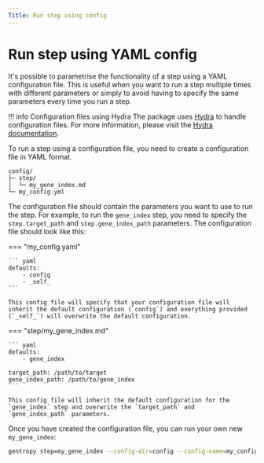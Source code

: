 ```yaml
---
Title: Run step using config
---
```


# Run step using YAML config

It's possible to parametrise the functionality of a step using a YAML configuration file. This is useful when you want to run a step multiple times with different parameters or simply to avoid having to specify the same parameters every time you run a step.

!!! info Configuration files using Hydra
The package uses [Hydra](https://hydra.cc) to handle configuration files. For more information, please visit the [Hydra documentation](https://hydra.cc/docs/intro/).

To run a step using a configuration file, you need to create a configuration file in YAML format.

```{ .sh .no-copy }
config/
├─ step/
│  └─ my_gene_index.md
└─ my_config.yml
```

The configuration file should contain the parameters you want to use to run the step. For example, to run the `gene_index` step, you need to specify the `step.target_path` and `step.gene_index_path` parameters. The configuration file should look like this:

=== "my_config.yaml"

    ``` yaml
    defaults:
        - config
        - _self_
    ```

    This config file will specify that your configuration file will inherit the default configuration (`config`) and everything provided (`_self_`) will overwrite the default configuration.

=== "step/my_gene_index.md"

    ``` yaml
    defaults:
        - gene_index

    target_path: /path/to/target
    gene_index_path: /path/to/gene_index
    ```

    This config file will inherit the default configuration for the `gene_index` step and overwrite the `target_path` and `gene_index_path` parameters.

Once you have created the configuration file, you can run your own new `my_gene_index`:

```bash
gentropy step=my_gene_index --config-dir=config --config-name=my_config
```

